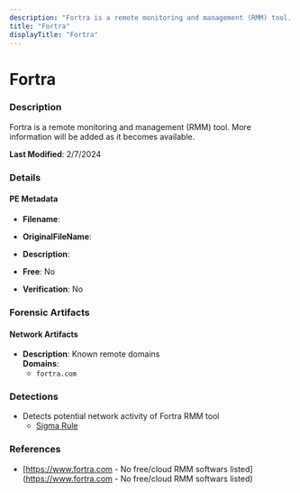 ```yaml
---
description: "Fortra is a remote monitoring and management (RMM) tool. More information will be added as it becomes available."
title: "Fortra"
displayTitle: "Fortra"
---
```




# Fortra


### Description

Fortra is a remote monitoring and management (RMM) tool. More information will be added as it becomes available.



**Last Modified**: 2/7/2024

### Details


#### PE Metadata
- **Filename**: 
- **OriginalFileName**: 
- **Description**: 


- **Free**: No

- **Verification**: No





### Forensic Artifacts




#### Network Artifacts
- **Description**: Known remote domains
<br/>**Domains**:
    - `fortra.com`


### Detections
- Detects potential network activity of Fortra RMM tool
  - [Sigma Rule](https://github.com/magicsword-io/LOLRMM/blob/main/detections/sigma/fortra_network_sigma.yml)

### References
- [https://www.fortra.com - No free/cloud RMM softwars listed](https://www.fortra.com - No free/cloud RMM softwars listed)


